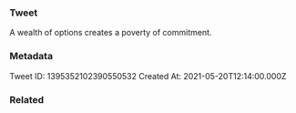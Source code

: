 ### Tweet
A wealth of options creates a poverty of commitment.

### Metadata
Tweet ID: 1395352102390550532
Created At: 2021-05-20T12:14:00.000Z

### Related

